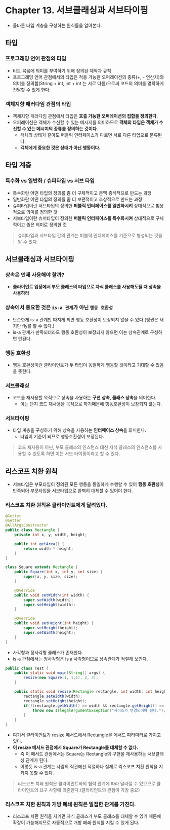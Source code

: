 # Chapter 13. 서브클래싱과 서브타이핑
- 올바른 타입 계층을 구성하는 원칙들을 알아본다.

## 타입
### 프로그래밍 언어 관점의 타입
- 비트 묶음에 의미를 부여하기 위해 정의된 제약과 규칙
- 프로그래밍 언어 관점에서의 타입은 적용 가능한 오퍼레이션의 종류(+, - 연산자)와 의미를 정의함(String + int, int + int 는 서로 다름)으로써 코드의 의미를 명확하게 전달할 수 있게 한다.

### 객체지향 패러다임 관점의 타입
- 객체지향 패러다임 관점에서 타입은 **호출 가능한 오퍼레이션의 집합을 정의한다.**
- 오퍼레이션은 객체가 수신할 수 있는 메시지를 의미하므로 **객체의 타입은 객체가 수신할 수 있는 메시지의 종류를 정의하는 것이다.**
    - 객체의 상태가 같아도 퍼블릭 인터페이스가 다르면 서로 다른 타입으로 분류된다.
    - **객체에게 중요한 것은 상태가 아닌 행동이다.** 
    
## 타입 계층
### 특수화 vs 일반화 / 슈퍼타입 vs 서브 타입
- 특수화란 어떤 타입의 정의를 좀 더 구체적이고 문맥 종석적으로 만드는 과정
- 일반화란 어떤 타입의 정의를 좀 더 보편적이고 추상적으로 만드는 과정
- 슈퍼타입이란 서브타입의 정의한 **퍼블릭 인터페이스를 일반화시켜** 상대적으로 범용적으로 의미를 정의한 것
- 서브타입이란 슈퍼타입이 정의한 **퍼블릭 인터페이스를 특수화시켜** 상대적으로 구체적이고 좁은 의미로 정의한 것

> 슈퍼타입과 서브타입 간의 관계는 퍼블릭 인터페이스를 기준으로 형성되는 것을 알 수 있다.

## 서브클래싱과 서브타이핑
### 상속은 언제 사용해야 할까?
- **클라이언트 입장에서 부모 클래스의 타입으로 자식 클래스를 사용해도될 때 상속을 사용하라**

### 상속에서 중요한 것은 `is-a 관계`가 아닌 `행동 호환성`
- 단순한게 is-a 관계만 따지게 되면 행동 호환성이 보장되지 않을 수 있다.(펭귄은 새지만 fly를 할 수 없다.)
- is-a 관계가 만족되더라도 행동 호환성이 보장되지 않으면 이는 상속관계로 구성하면 안된다.

### 행동 호환성
- 행동 호환성이란 클라이언트가 두 타입이 동일하게 행동할 것이라고 기대할 수 있음을 뜻한다.

### 서브클래싱
- 코드를 재사용할 목적으로 상속을 사용하는 **구현 상속, 클래스 상속**을 의미한다.
    - 이는 단지 코드 재사용을 목적으로 하기때문에 행동호환성이 보장되지 않는다.

### 서브타이핑
- 타입 계층을 구성하기 위해 상속을 사용하는 **인터페이스 상속**을 의미한다.
    - 타입이 기준이 되므로 행동호환성이 보장된다.

> 코드 재사용이 아닌, 부모 클래스의 인스턴스 대신 자식 클래스의 인스턴스를 사용할 수 있도록 하면 이는 서브 타이핑이라고 할 수 있다.
>

## 리스코프 치환 원칙
- 서브타입은 부모타입이 정의된 모든 행동을 동일하게 수행할 수 있어 **행동 호환성**이 만족되어 부모타입을 서브타입으로 완벽히 대체할 수 있어야 한다.

### 리스코프 치환 원칙은 클라이언트에게 달려있다.
```java
@Getter
@Setter
@AllArgsConstructor
public class Rectangle {
    private int x, y, width, height;

    public int getArea() {
        return width * height;
    }
}

class Square extends Rectangle {
    public Square(int x, int y, int size) {
        super(x, y, size, size);
    }

    @Override
    public void setWidth(int width) {
        super.setWidth(width);
        super.setHeight(width);
    }

    @Override
    public void setHeight(int height) {
        super.setHeight(height);
        super.setWidth(height);
    }
}
```
- 사각형과 정사각형 클래스가 존재한다.
- is-a 관점에서는 정사각형은 is a 사각형이므로 상속관계가 적절해 보인다.

```java
public class Test {
    public static void main(String[] args) {
        resize(new Square(1, 1,1), 2, 3);
    }

    public static void resize(Rectangle rectangle, int width, int height) {
        rectangle.setWidth(width);
        rectangle.setHeight(height);
        if(!(rectangle.getWidth() == width && rectangle.getHeight() == height)) {
            throw new IllegalArgumentException("사이즈가 변경되어야 한다.");
        }
    }
}
```
- 여기서 클라이언트가 resize 메서드에서 Rectangle을 메서드 파라미터로 가지고 있다.
- **이 resize 메서드 관점에서 Square가 Rectangle를 대체할 수 없다.**
    - 즉 이 메서드 관점에서는 Square는 Rectangle의 구현을 재사용하는 서브클래싱 관계가 된다.
    - 이렇듯 is-a 관계는 사람의 직관에선 적절하나 실제로 리스코프 치환 원칙을 지키지 못할 수 있다.
    
> 리스코프 치화 원칙은 클라이언트와의 협력 관계에 따라 달라질 수 있으므로 클라이언트의 요구 사항에 의존한다.(클라리언트의 관점이 가장 중요)

### 리스코프 치환 원칙과 개방 폐쇄 원칙은 밀접한 관계를 가진다.
- 리스코프 치환 원칙을 지키면 자식 클래스가 부모 클래스를 대체할 수 있기 때문에 확장이 가능해지므로 자동적으로 개방 폐쇄 원칙를 지킬 수 있게 된다.
